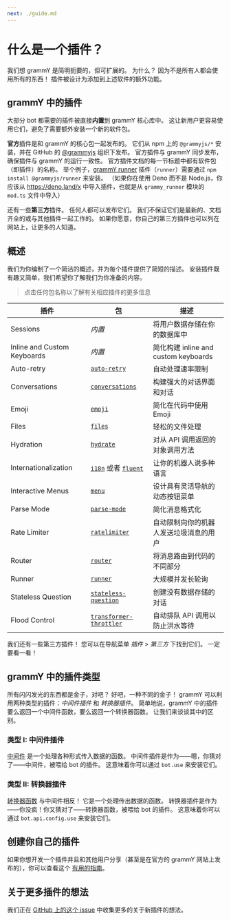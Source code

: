 ```yaml
---
next: ./guide.md
---
```


# 什么是一个插件？

我们想 grammY 是简明扼要的，但可扩展的。
为什么？
因为不是所有人都会使用所有的东西！
插件被设计为添加到上述软件的额外功能。

## grammY 中的插件

大部分 bot 都需要的插件被直接**内置**到 grammY 核心库中。
这让新用户更容易使用它们，避免了需要额外安装一个新的软件包。

**官方**插件是和 grammY 的核心包一起发布的。
它们从 npm 上的 `@grammyjs/*` 安装，并在 GitHub 的 [@grammyjs](https://github.com/grammyjs) 组织下发布。
官方插件与 grammY 同步发布，确保插件与 grammY 的运行一致性。
官方插件文档的每一节标题中都有软件包（即插件）的名称。
举个例子，[grammY runner](./runner.md) 插件（`runner`）需要通过 `npm install @grammyjs/runner` 来安装。
（如果你在使用 Deno 而不是 Node.js，你应该从 <https://deno.land/x> 中导入插件，也就是从 `grammy_runner` 模块的 `mod.ts` 文件中导入）

还有一些**第三方**插件。
任何人都可以发布它们。
我们不保证它们是最新的、文档齐全的或与其他插件一起工作的。
如果你愿意，你自己的第三方插件也可以列在网站上，让更多的人知道。

## 概述

我们为你编制了一个简洁的概述，并为每个插件提供了简短的描述。
安装插件既有趣又简单，我们希望你了解我们为你准备的内容。

> 点击任何包名称以了解有关相应插件的更多信息

| 插件                        | 包                                                    | 描述                                   |
| --------------------------- | ----------------------------------------------------- | -------------------------------------- |
| Sessions                    | _内置_                                                | 将用户数据存储在你的数据库中           |
| Inline and Custom Keyboards | _内置_                                                | 简化构建 inline and custom keyboards   |
| Auto-retry                  | [`auto-retry`](./auto-retry.md)                       | 自动处理速率限制                       |
| Conversations               | [`conversations`](./conversations.md)                 | 构建强大的对话界面和对话               |
| Emoji                       | [`emoji`](./emoji.md)                                 | 简化在代码中使用 Emoji                 |
| Files                       | [`files`](./files.md)                                 | 轻松的文件处理                         |
| Hydration                   | [`hydrate`](./hydrate.md)                             | 对从 API 调用返回的对象调用方法        |
| Internationalization        | [`i18n`](./i18n.md) 或者 [`fluent`](./fluent.md)      | 让你的机器人说多种语言                 |
| Interactive Menus           | [`menu`](./menu.md)                                   | 设计具有灵活导航的动态按钮菜单         |
| Parse Mode                  | [`parse-mode`](./parse-mode.md)                       | 简化消息格式化                         |
| Rate Limiter                | [`ratelimiter`](./ratelimiter.md)                     | 自动限制向你的机器人发送垃圾消息的用户 |
| Router                      | [`router`](./router.md)                               | 将消息路由到代码的不同部分             |
| Runner                      | [`runner`](./runner.md)                               | 大规模并发长轮询                       |
| Stateless Question          | [`stateless-question`](./stateless-question.md)       | 创建没有数据存储的对话                 |
| Flood Control               | [`transformer-throttler`](./transformer-throttler.md) | 自动排队 API 调用以防止洪水等待        |

我们还有一些第三方插件！
您可以在导航菜单 _插件_ > _第三方_ 下找到它们。
一定要看一看！

## grammY 中的插件类型

所有闪闪发光的东西都是金子，对吧？
好吧，一种不同的金子！
grammY 可以利用两种类型的插件：_中间件插件_ 和 _转换器插件_。
简单地说，grammY 中的插件要么返回一个中间件函数，要么返回一个转换器函数。
让我们来谈谈其中的区别。

### 类型 I: 中间件插件

[中间件](../guide/middleware.md) 是一个处理各种形式传入数据的函数。
中间件插件是作为——嗯，你猜对了——中间件，被喂给 bot 的插件。
这意味着你可以通过 `bot.use` 来安装它们。

### 类型 II: 转换器插件

[转换器函数](../advanced/transformers.md) 与中间件相反！
它是一个处理传出数据的函数。
转换器插件是作为——你没疯！你又猜对了——转换器函数，被喂给 bot 的插件。
这意味着你可以通过 `bot.api.config.use` 来安装它们。

## 创建你自己的插件

如果你想开发一个插件并且和其他用户分享（甚至是在官方的 grammY 网站上发布的），你可以查看这个 [有用的指南](./guide.md)。

## 关于更多插件的想法

我们正在 [GitHub 上的这个 issue](https://github.com/grammyjs/grammY/issues/110) 中收集更多的关于新插件的想法。
